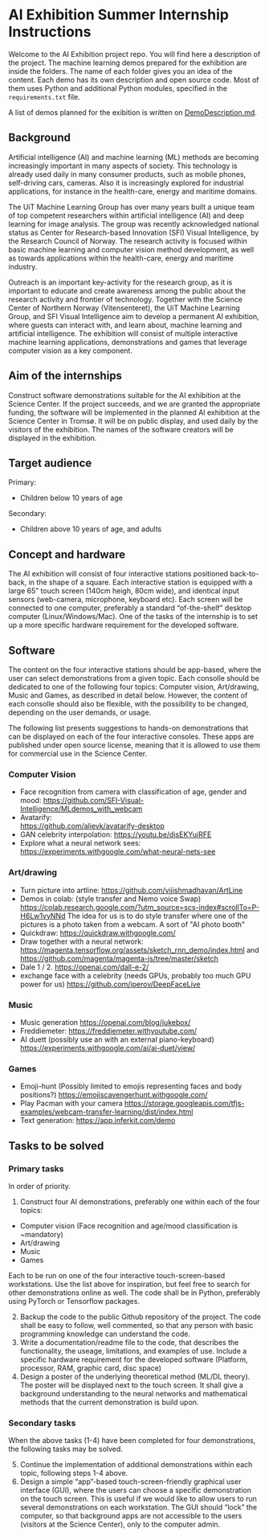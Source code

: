 # AI Exhibition Summer Internship Instructions

Welcome to the AI Exhibition project repo. You will find here a description of the project. The machine learning demos prepared for the exhibition are inside the folders. The name of each folder gives you an idea of the content. Each demo has its own description and open source code. Most of them uses Python and additional Python modules, specified in the `requirements.txt` file.

A list of demos planned for the exibition is written on [DemoDescription.md](https://github.com/SFI-Visual-Intelligence/AI-exhibition/blob/main/DemoDescription.md).

## Background
Artificial intelligence (AI) and machine learning (ML) methods are becoming increasingly important in many aspects of society. This technology is already used daily in many consumer products, such as  mobile phones, self-driving cars, cameras. Also it is increasingly explored for industrial applications, for instance in the health-care, energy and maritime domains. 

The UiT Machine Learning Group has over many years built a unique team of top competent researchers within artificial intelligence (AI) and deep learning for image analysis. The group was recently acknowledged national status as Center for Research-based Innovation (SFI) Visual Intelligence, by the Research Council of Norway. The research activity is focused within basic machine learning and computer vision method development, as well as towards applications within the health-care, energy and maritime industry. 

Outreach is an important key-activity for the research group, as it is important to educate and create awareness among the public about the research activity and frontier of technology. Together with the Science Center of Northern Norway (Vitensenteret), the UiT Machine Learning Group, and SFI Visual Intelligence aim to develop a permanent AI exhibition, where guests can interact with, and learn about, machine learning and artificial intelligence. The exhibition will consist of multiple interactive machine learning applications, demonstrations and games that leverage computer vision as a key component.

## Aim of the internships
Construct software demonstrations suitable for the AI exhibition at the Science Center. If the project succeeds, and we are granted the appropriate funding, the software will be implemented in the planned AI exhibition at the Science Center in Tromsø. It will be on public display, and used daily by the visitors of the exhibition. The names of the software creators will be displayed in the exhibition.

## Target audience
Primary:
- Children below 10 years of age

Secondary:
- Children above 10 years of age, and adults

## Concept and hardware
The AI exhibition will consist of four interactive stations positioned back-to-back, in the shape of a square. Each interactive station is equipped with a large 65” touch screen (140cm heigh, 80cm wide), and identical input sensors (web-camera, microphone, keyboard etc). Each screen will be connected to one computer, preferably a standard “of-the-shelf” desktop computer (Linux/Windows/Mac). One of the tasks of the internship is to set up a more specific hardware requirement for the developed software.

## Software 
The content on the four interactive stations should be app-based, where the user can select demonstrations from a given topic. Each consolle should be dedicated to one of the following four topics: Computer vision, Art/drawing, Music and Games, as described in detail below. However, the content of each consolle should also be flexible, with the possibility to be changed, depending on the user demands, or usage. 

The following list presents suggestions to hands-on demonstrations that can be displayed on each of the four interactive consoles. These apps are published under open source license, meaning that it is allowed to use them for commercial use in the Science Center. 

### Computer Vision
- Face recognition from camera with classification of age, gender and mood: https://github.com/SFI-Visual-Intelligence/MLdemos_with_webcam
- Avatarify:  
https://github.com/alievk/avatarify-desktop
- GAN celebrity interpolation: 
https://youtu.be/djsEKYuiRFE
- Explore what a neural network sees: https://experiments.withgoogle.com/what-neural-nets-see

### Art/drawing
- Turn picture into artline:
https://github.com/vijishmadhavan/ArtLine
- Demos in colab: (style transfer and Nemo voice Swap)
https://colab.research.google.com/?utm_source=scs-index#scrollTo=P-H6Lw1vyNNd The idea for us is to do style transfer where one of the pictures is a photo taken from a webcam. A sort of "AI photo booth"
- Quickdraw: 
https://quickdraw.withgoogle.com/
- Draw together with a neural network:
https://magenta.tensorflow.org/assets/sketch_rnn_demo/index.html and https://github.com/magenta/magenta-js/tree/master/sketch
- Dale 1 / 2.
https://openai.com/dall-e-2/
- exchange face with a celebrity (needs GPUs, probably too much GPU power for us)
https://github.com/iperov/DeepFaceLive

### Music
- Music generation
https://openai.com/blog/jukebox/
- Freddiemeter:
https://freddiemeter.withyoutube.com/
- AI duett (possibly use an with an external piano-keyboard)
https://experiments.withgoogle.com/ai/ai-duet/view/

### Games
- Emoji-hunt (Possibly limited to emojis representing faces and body positions?)
https://emojiscavengerhunt.withgoogle.com/
- Play Pacman with your camera https://storage.googleapis.com/tfjs-examples/webcam-transfer-learning/dist/index.html
- Text generation:
https://app.inferkit.com/demo

## Tasks to be solved

### Primary tasks
In order of priority.
1. Construct four AI demonstrations, preferably one within each of the four topics:
- Computer vision (Face recognition and age/mood classification is ~mandatory)
- Art/drawing
- Music
- Games

Each to be run on one of the four interactive touch-screen-based workstations. Use the list above for inspiration, but feel free to search for other demonstrations online as well. The code shall be in Python, preferably using PyTorch or Tensorflow packages.

2. Backup the code to the public Github repository of the project. The code shall be easy to follow, well commented, so that any person with basic programming knowledge can understand the code.  
3. Write a documentation/readme file to the code, that describes the functionality, the useage, limitations, and examples of use. Include a specific hardware requirement for the developed software (Platform, processor, RAM, graphic card, disc space)
4. Design a poster of the underlying theoretical method (ML/DL theory). The poster will be displayed next to the touch screen. It shall give a background understanding to the neural networks and mathematical methods that the current demonstration is build upon.

### Secondary tasks
When the above tasks (1-4) have been completed for four demonstrations, the following tasks may be solved.

5. Continue the implementation of additional demonstrations within each topic, following steps 1-4 above.
6. Design a simple “app”-based touch-screen-friendly graphical user interface (GUI), where the users can choose a specific demonstration on the touch screen. This is useful if we would like to allow users to run several demonstrations on each workstation. The GUI should “lock” the computer, so that background apps are not accessible to the users (visitors at the Science Center), only to the computer admin.  

